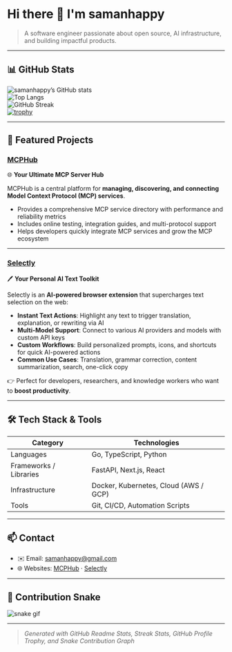 # Hi there 👋 I'm **samanhappy**

> A software engineer passionate about open source, AI infrastructure, and building impactful products.

---

## 📊 GitHub Stats

![samanhappy’s GitHub stats](https://github-readme-stats.vercel.app/api?username=samanhappy&show_icons=true&theme=radical)  
![Top Langs](https://github-readme-stats.vercel.app/api/top-langs/?username=samanhappy&layout=compact&theme=radical)  
![GitHub Streak](https://streak-stats.demolab.com?user=samanhappy&theme=radical)  
[![trophy](https://github-profile-trophy.vercel.app/?username=samanhappy&theme=radical)](https://github.com/ryo-ma/github-profile-trophy)

---

## 🚀 Featured Projects

### [MCPHub](https://www.mcphubx.com/)  
🌐 **Your Ultimate MCP Server Hub**  

MCPHub is a central platform for **managing, discovering, and connecting Model Context Protocol (MCP) services**.  
- Provides a comprehensive MCP service directory with performance and reliability metrics  
- Includes online testing, integration guides, and multi-protocol support  
- Helps developers quickly integrate MCP services and grow the MCP ecosystem  

---

### [Selectly](https://www.selectly.app/)  
🖊️ **Your Personal AI Text Toolkit**  

Selectly is an **AI-powered browser extension** that supercharges text selection on the web:  
- **Instant Text Actions**: Highlight any text to trigger translation, explanation, or rewriting via AI  
- **Multi-Model Support**: Connect to various AI providers and models with custom API keys  
- **Custom Workflows**: Build personalized prompts, icons, and shortcuts for quick AI-powered actions  
- **Common Use Cases**: Translation, grammar correction, content summarization, search, one-click copy  

👉 Perfect for developers, researchers, and knowledge workers who want to **boost productivity**.  

---

## 🛠 Tech Stack & Tools

| Category | Technologies |
|---|---|
| Languages | Go, TypeScript, Python |
| Frameworks / Libraries | FastAPI, Next.js, React |
| Infrastructure | Docker, Kubernetes, Cloud (AWS / GCP) |
| Tools | Git, CI/CD, Automation Scripts |

---

## 📫 Contact

- ✉️ Email: samanhappy@gmail.com  
- 🌐 Websites: [MCPHub](https://www.mcphubx.com/) · [Selectly](https://www.selectly.app/)  

---

## 🐍 Contribution Snake

![snake gif](https://github.com/samanhappy/samanhappy/blob/output/github-contribution-grid-snake.gif)

---

> _Generated with GitHub Readme Stats, Streak Stats, GitHub Profile Trophy, and Snake Contribution Graph_

